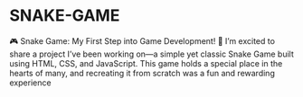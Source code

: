# SNAKE-GAME
🎮 Snake Game: My First Step into Game Development! 🐍  I’m excited to share a project I’ve been working on—a simple yet classic Snake Game built using HTML, CSS, and JavaScript. This game holds a special place in the hearts of many, and recreating it from scratch was a fun and rewarding experience
